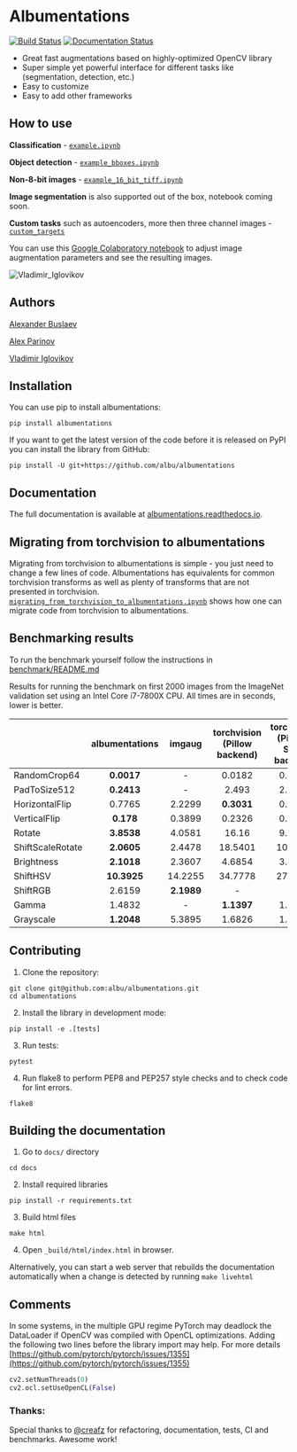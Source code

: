 # Albumentations
[![Build Status](https://travis-ci.org/albu/albumentations.svg?branch=master)](https://travis-ci.org/albu/albumentations)
[![Documentation Status](https://readthedocs.org/projects/albumentations/badge/?version=latest)](https://albumentations.readthedocs.io/en/latest/?badge=latest)

* Great fast augmentations based on highly-optimized OpenCV library
* Super simple yet powerful interface for different tasks like (segmentation, detection, etc.)
* Easy to customize
* Easy to add other frameworks


## How to use
**Classification** - [`example.ipynb`](notebooks/example.ipynb)

**Object detection** - [`example_bboxes.ipynb`](notebooks/example_bboxes.ipynb)

**Non-8-bit images** - [`example_16_bit_tiff.ipynb`](notebooks/example_16_bit_tiff.ipynb)

**Image segmentation** is also supported out of the box, notebook coming soon.

**Custom tasks** such as autoencoders, more then three channel images - [`custom_targets`](https://gist.github.com/poxyu/799b359d7f87205b7c4288691ab019dc)

You can use this [Google Colaboratory notebook](https://colab.research.google.com/drive/1JuZ23u0C0gx93kV0oJ8Mq0B6CBYhPLXy#scrollTo=GwFN-In3iagp&forceEdit=true&offline=true&sandboxMode=true)
to adjust image augmentation parameters and see the resulting images.

![Vladimir_Iglovikov](https://habrastorage.org/webt/_e/xe/8a/_exe8adren79a0ctavaiq4jf2jo.jpeg)

## Authors
[Alexander Buslaev](https://www.linkedin.com/in/al-buslaev/)

[Alex Parinov](https://www.linkedin.com/in/alex-parinov/)

[Vladimir Iglovikov](https://www.linkedin.com/in/iglovikov/)

## Installation
You can use pip to install albumentations:
```
pip install albumentations
```

If you want to get the latest version of the code before it is released on PyPI you can install the library from GitHub:
```
pip install -U git+https://github.com/albu/albumentations
```

## Documentation
The full documentation is available at [albumentations.readthedocs.io](https://albumentations.readthedocs.io/en/latest/).


## Migrating from torchvision to albumentations

Migrating from torchvision to albumentations is simple - you just need to change a few lines of code. 
Albumentations has equivalents for common torchvision transforms as well as plenty of transforms that are not presented in torchvision.
[`migrating_from_torchvision_to_albumentations.ipynb`](notebooks/migrating_from_torchvision_to_albumentations.ipynb) shows how one can migrate code from torchvision to albumentations.


## Benchmarking results
To run the benchmark yourself follow the instructions in [benchmark/README.md](benchmark/README.md)

Results for running the benchmark on first 2000 images from the ImageNet validation set using an Intel Core i7-7800X CPU. All times are in seconds, lower is better.

|                   | albumentations  |  imgaug  | torchvision<br> (Pillow backend)| torchvision<br> (Pillow-SIMD backend) |  Keras   |
|-------------------|:---------------:|:--------:|:-------------------------------:|:-------------------------------------:|:--------:|
| RandomCrop64      |    **0.0017**   |    -     |             0.0182              |               0.0182                  |    -     |
| PadToSize512      |    **0.2413**   |    -     |             2.493               |               2.3682                  |    -     |
| HorizontalFlip    |     0.7765      |  2.2299  |           **0.3031**            |               0.3054                  |  2.0508  |
| VerticalFlip      |    **0.178**    |  0.3899  |             0.2326              |               0.2308                  |  0.1799  |
| Rotate            |    **3.8538**   |  4.0581  |             16.16               |               9.5011                  | 50.8632  |
| ShiftScaleRotate  |    **2.0605**   |  2.4478  |            18.5401              |              10.6062                  | 47.0568  |
| Brightness        |    **2.1018**   |  2.3607  |             4.6854              |               3.4814                  |  9.9237  |
| ShiftHSV          |    **10.3925**  | 14.2255  |            34.7778              |              27.0215                  |    -     |
| ShiftRGB          |     2.6159      |**2.1989**|               -                 |                 -                     |  3.0598  |
| Gamma             |     1.4832      |    -     |            **1.1397**           |               1.1447                  |    -     |
| Grayscale         |    **1.2048**   |  5.3895  |             1.6826              |               1.2721                  |    -     |


## Contributing
1. Clone the repository:
```
git clone git@github.com:albu/albumentations.git
cd albumentations
```
2. Install the library in development mode:
```
pip install -e .[tests]
```
3. Run tests:
```
pytest
```
4. Run flake8 to perform PEP8 and PEP257 style checks and to check code for lint errors.
```
flake8
```

## Building the documentation
1. Go to `docs/` directory
```
cd docs
```
2. Install required libraries
```
pip install -r requirements.txt
```
3. Build html files
```
make html
```
4. Open `_build/html/index.html` in browser.

Alternatively, you can start a web server that rebuilds the documentation
automatically when a change is detected by running `make livehtml`


## Comments
In some systems, in the multiple GPU regime PyTorch may deadlock the DataLoader if OpenCV was compiled with OpenCL optimizations. Adding the following two lines before the library import may help. For more details [https://github.com/pytorch/pytorch/issues/1355](https://github.com/pytorch/pytorch/issues/1355) 

```python
cv2.setNumThreads(0)	
cv2.ocl.setUseOpenCL(False)
```

### Thanks:
Special thanks to [@creafz](https://github.com/creafz) for refactoring, documentation, tests, CI and benchmarks. Awesome work!
